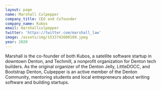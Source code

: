 ```yaml
---
layout: page
name: Marshall Culpepper
company_title: CEO and Cofounder
company_name: Kubos
email: marshallculpepper
twitter: 'https://twitter.com/marshall_law'
image: /assets/img/1533742600189.jpeg
year: 2020
---
```

Marshall is the co-founder of both Kubos, a satellite software startup in downtown Denton, and Techmill, a nonprofit organization for Denton tech builders. As the original organizer of the Denton Jelly, LittleDOCC, and Bootstrap Denton, Culpepper is an active member of the Denton Community, mentoring students and local entrepreneurs about writing software and building startups.
